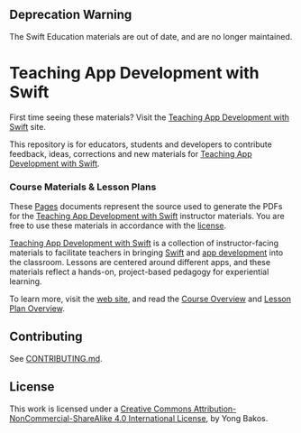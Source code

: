 ## Deprecation Warning

The Swift Education materials are out of date, and are no longer maintained.

# Teaching App Development with Swift

First time seeing these materials? Visit the [Teaching App Development with Swift](http://swifteducation.github.io/teaching_app_development_with_swift/) site.

This repository is for educators, students and developers to contribute feedback, ideas, corrections and new materials for [Teaching App Development with Swift](http://swifteducation.github.io/teaching_app_development_with_swift/).

### Course Materials &amp; Lesson Plans

These [Pages](https://www.apple.com/mac/pages/) documents represent the source used to generate the PDFs for the [Teaching App Development with Swift](http://swifteducation.github.io/teaching_app_development_with_swift/) instructor materials. You are free to use these materials in accordance with the [license](LICENSE).

[Teaching App Development with Swift](http://swifteducation.github.io/teaching_app_development_with_swift/) is a collection of instructor-facing materials to facilitate teachers in bringing [Swift](https://developer.apple.com/swift) and [app development](https://developer.apple.com/) into the classroom. Lessons are centered around different apps, and these materials reflect a hands-on, project-based pedagogy for experiential learning.

To learn more, visit the [web site](http://swifteducation.github.io/teaching_app_development_with_swift/), and read the [Course Overview](http://swifteducation.github.io/assets/pdfs/CourseOverview.pdf) and [Lesson Plan Overview](http://swifteducation.github.io/assets/pdfs/LessonPlanOverview.pdf).

## Contributing

See [CONTRIBUTING.md](CONTRIBUTING.md).

## License

This work is licensed under a [Creative Commons Attribution-NonCommercial-ShareAlike 4.0 International License](https://creativecommons.org/licenses/by-nc-sa/4.0/), by Yong Bakos.
